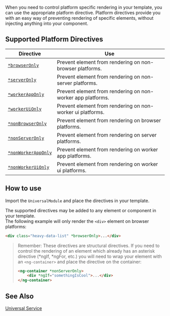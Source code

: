 When you need to control platform specific rendering in your template, you can use the appropriate platform directive.
Platform directives provide you with an easy way of preventing rendering of specific elements, without injecting anything into your component.

## Supported Platform Directives
|Directive|Use|
|---------|---|
| [`*browserOnly`     ](/docs/zen/directives/BrowserOnlyDirective.html) | Prevent element from rendering on non-browser platforms. |
| [`*serverOnly`      ](/docs/zen/directives/ServerOnlyDirective.html) | Prevent element from rendering on non-server platforms. |
| [`*workerAppOnly`   ](/docs/zen/directives/WorkerAppOnlyDirective.html) | Prevent element from rendering on non-worker app platforms. |
| [`*workerUiOnly`    ](/docs/zen/directives/WorkerUiOnlyDirective.html) | Prevent element from rendering on non-worker ui platforms. |
| [`*nonBrowserOnly`  ](/docs/zen/directives/NonBrowserOnlyDirective.html) | Prevent element from rendering on browser platforms. |
| [`*nonServerOnly`   ](/docs/zen/directives/NonServerOnlyDirective.html) | Prevent element from rendering on server platforms. |
| [`*nonWorkerAppOnly`](/docs/zen/directives/NonWorkerAppOnlyDirective.html) | Prevent element from rendering on worker app platforms. |
| [`*nonWorkerUiOnly` ](/docs/zen/directives/NonWorkerUiOnlyDirective.html) | Prevent element from rendering on worker ui platforms. |

## How to use
Import the `UniversalModule` and place the directives in your template.

The supported directives may be added to any element or component in your template.  
The following example will only render the `<div>` element on browser platforms:
```html
<div class="heavy-data-list" *browserOnly>...</div>
```

> Remember: These directives are structural directives. If you need to control the rendering of an element which already has an asterisk directive (*ngIf, *ngFor, etc.)  you will need to wrap your element with an `<ng-container>` and place the directive on the container:
> ```html
> <ng-container *nonServerOnly>
>     <div *ngIf="somethingIsCool">...</div>
> </ng-container>
> ```

## See Also
[Universal Service](universalservice.html)